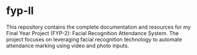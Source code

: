 # fyp-ll
This repository contains the complete documentation and resources for my Final Year Project (FYP-2): Facial Recognition Attendance System. The project focuses on leveraging facial recognition technology to automate attendance marking using video and photo inputs.  
